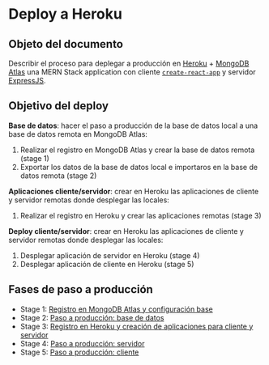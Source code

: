 # Deploy a Heroku

## Objeto del documento

Describir el proceso para deplegar a producción en [Heroku](https://www.heroku.com/) + [MongoDB Atlas](https://www.mongodb.com/cloud/atlas) una MERN Stack application con cliente [`create-react-app`](https://create-react-app.dev/docs/getting-started/) y servidor [ExpressJS](https://expressjs.com/).

## Objetivo del deploy

**Base de datos**: hacer el paso a producción de la base de datos local a una base de datos remota en MongoDB Atlas:

1. Realizar el registro en MongoDB Atlas y crear la base de datos remota (stage 1)
2. Exportar los datos de la base de datos local e importaros en la base de datos remota (stage 2)

**Aplicaciones cliente/servidor**: crear en Heroku las aplicaciones de cliente y servidor remotas donde desplegar las locales:

1. Realizar el registro en Heroku y crear las aplicaciones remotas (stage 3)

**Deploy cliente/servidor**: crear en Heroku las aplicaciones de cliente y servidor remotas donde desplegar las locales:

1. Desplegar aplicación de servidor en Heroku (stage 4)
2. Desplegar aplicación de cliente en Heroku (stage 5)

## Fases de paso a producción

- Stage 1: [Registro en MongoDB Atlas y configuración base](https://github.com/german-alvarez-dev/deploy-react-express-app/blob/main/stage1.md)
- Stage 2:  [Paso a producción: base de datos](https://github.com/german-alvarez-dev/deploy-react-express-app/blob/main/stage2.md)
- Stage 3:  [Registro en Heroku y creación de aplicaciones para cliente y servidor](https://github.com/german-alvarez-dev/deploy-react-express-app/blob/main/stage3.md)
- Stage 4:  [Paso a producción: servidor](https://github.com/german-alvarez-dev/deploy-react-express-app/blob/main/stage4.md)
- Stage 5:  [Paso a producción: cliente](https://github.com/german-alvarez-dev/deploy-react-express-app/blob/main/stage5.md)


